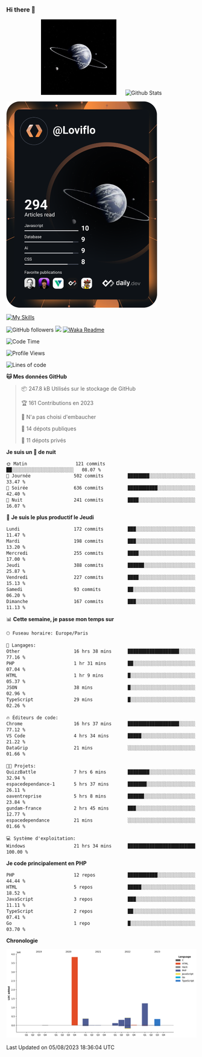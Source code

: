 ### Hi there 👋

<p align="center">
  <img src="https://github.com/Loviflo/Loviflo/blob/main/img/portrait.jpg" alt="Loviflo" height="200" style="margin-right: 20px"/>
  <img src="https://github-readme-stats.vercel.app/api?username=Loviflo&show_icons=true&theme=graywhite" alt="Github Stats" />
</p>

<a href="https://app.daily.dev/loviflo"><img src="https://github.com/loviflo/loviflo/blob/main/devcard.svg" width="400" alt="Loviflo's Dev Card"/></a>


[![My Skills](https://skillicons.dev/icons?i=php,laravel,symfony,mysql,js,ts,html,css,sass,angular,docker,webpack,vscode,figma,git,github,gitlab)](https://skillicons.dev)


![GitHub followers](https://img.shields.io/github/followers/Loviflo?label=Follow&style=social)
![](https://visitor-badge.glitch.me/badge?page_id=Loviflo.Loviflo)
[![Waka Readme](https://github.com/Loviflo/Loviflo/actions/workflows/update-stats.yml/badge.svg)](https://github.com/Loviflo/Loviflo/actions/workflows/update-stats.yml)

<!--START_SECTION:waka-->
![Code Time](http://img.shields.io/badge/Code%20Time-1%2C430%20hrs%2031%20mins-blue)

![Profile Views](http://img.shields.io/badge/Vues%20du%20profil-0-blue)

![Lines of code](https://img.shields.io/badge/Depuis%20Hello%20World%2C%20j%27ai%20%C3%A9crit-6.6%20million%20Lignes%20de%20code-blue)

**🐱 Mes données GitHub** 

> 📦 247.8 kB Utilisés sur le stockage de GitHub 
 > 
> 🏆 161 Contributions en 2023
 > 
> 🚫 N'a pas choisi d'embaucher
 > 
> 📜 14 dépots publiques 
 > 
> 🔑 11 dépots privés 
 > 
**Je suis un 🦉 de nuit** 

```text
🌞 Matin                  121 commits         ██░░░░░░░░░░░░░░░░░░░░░░░   08.07 % 
🌆 Journée                502 commits         ████████░░░░░░░░░░░░░░░░░   33.47 % 
🌃 Soirée                 636 commits         ███████████░░░░░░░░░░░░░░   42.40 % 
🌙 Nuit                   241 commits         ████░░░░░░░░░░░░░░░░░░░░░   16.07 % 
```
📅 **Je suis le plus productif le Jeudi** 

```text
Lundi                    172 commits         ███░░░░░░░░░░░░░░░░░░░░░░   11.47 % 
Mardi                    198 commits         ███░░░░░░░░░░░░░░░░░░░░░░   13.20 % 
Mercredi                 255 commits         ████░░░░░░░░░░░░░░░░░░░░░   17.00 % 
Jeudi                    388 commits         ██████░░░░░░░░░░░░░░░░░░░   25.87 % 
Vendredi                 227 commits         ████░░░░░░░░░░░░░░░░░░░░░   15.13 % 
Samedi                   93 commits          ██░░░░░░░░░░░░░░░░░░░░░░░   06.20 % 
Dimanche                 167 commits         ███░░░░░░░░░░░░░░░░░░░░░░   11.13 % 
```


📊 **Cette semaine, je passe mon temps sur** 

```text
🕑︎ Fuseau horaire: Europe/Paris

💬 Langages: 
Other                    16 hrs 38 mins      ███████████████████░░░░░░   77.16 % 
PHP                      1 hr 31 mins        ██░░░░░░░░░░░░░░░░░░░░░░░   07.04 % 
HTML                     1 hr 9 mins         █░░░░░░░░░░░░░░░░░░░░░░░░   05.37 % 
JSON                     38 mins             █░░░░░░░░░░░░░░░░░░░░░░░░   02.96 % 
TypeScript               29 mins             █░░░░░░░░░░░░░░░░░░░░░░░░   02.26 % 

🔥 Éditeurs de code: 
Chrome                   16 hrs 37 mins      ███████████████████░░░░░░   77.12 % 
VS Code                  4 hrs 34 mins       █████░░░░░░░░░░░░░░░░░░░░   21.22 % 
DataGrip                 21 mins             ░░░░░░░░░░░░░░░░░░░░░░░░░   01.66 % 

🐱‍💻 Projets: 
QuizzBattle              7 hrs 6 mins        ████████░░░░░░░░░░░░░░░░░   32.94 % 
espacedependance-1       5 hrs 37 mins       ███████░░░░░░░░░░░░░░░░░░   26.11 % 
oaventreprise            5 hrs 8 mins        ██████░░░░░░░░░░░░░░░░░░░   23.84 % 
gundam-france            2 hrs 45 mins       ███░░░░░░░░░░░░░░░░░░░░░░   12.77 % 
espacedependance         21 mins             ░░░░░░░░░░░░░░░░░░░░░░░░░   01.66 % 

💻 Système d'exploitation: 
Windows                  21 hrs 34 mins      █████████████████████████   100.00 % 
```

**Je code principalement en PHP** 

```text
PHP                      12 repos            ███████████░░░░░░░░░░░░░░   44.44 % 
HTML                     5 repos             █████░░░░░░░░░░░░░░░░░░░░   18.52 % 
JavaScript               3 repos             ███░░░░░░░░░░░░░░░░░░░░░░   11.11 % 
TypeScript               2 repos             ██░░░░░░░░░░░░░░░░░░░░░░░   07.41 % 
Go                       1 repo              █░░░░░░░░░░░░░░░░░░░░░░░░   03.70 % 
```



**Chronologie**

![Lines of Code chart](https://raw.githubusercontent.com/Loviflo/Loviflo/main/assets/bar_graph.png)


 Last Updated on 05/08/2023 18:36:04 UTC
<!--END_SECTION:waka-->
